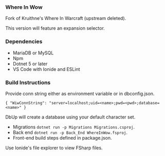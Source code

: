 ### Where In Wow
Fork of Kruithne's Where In Warcraft (upstream deleted).

This version will feature an expansion selector.

### Dependencies
- MariaDB or MySQL
- Npm
- Dotnet 5 or later
- VS Code with Ionide and ESLint

### Build Instructions
Provide conn string either as environment variable or in dbconfig.json.
```
{ "WiwConnString": "server=localhost;uid=<name>;pwd=<pwd>;database=<name>" }
```
DbUp will create a database using your default character set.
- Migrations `dotnet run -p Migrations Migrations.csproj`.
- Back end `dotnet run -p Back_End WhereInWow.fsproj`.
- Front-end build steps defined in package.json.

Use Ionide's file explorer to view FSharp files.

